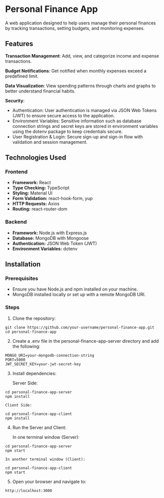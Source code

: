 # Personal Finance App
A web application designed to help users manage their personal finances by tracking transactions, setting budgets, and monitoring expenses.


## **Features**

**Transaction Management**: Add, view, and categorize income and expense transactions.

**Budget Notifications**: Get notified when monthly expenses exceed a predefined limit.

**Data Visualization**: View spending patterns through charts and graphs to better understand financial habits.

**Security**: 
  - Authentication: User authentication is managed via JSON Web Tokens (JWT) to ensure secure access to the application.
  - Environment Variables: Sensitive information such as database connection strings and secret keys are stored in environment variables using the dotenv package to keep credentials secure.
  - User Registration & Login: Secure sign-up and sign-in flow with validation and session management.


## **Technologies Used**

### **Frontend**
- **Framework:** React
- **Type Checking:** TypeScript
- **Styling:** Material UI
- **Form Validation:** react-hook-form, yup
- **HTTP Requests:** Axios
- **Routing:** react-router-dom

### **Backend**
- **Framework:** Node.js with Express.js
- **Database:** MongoDB with Mongoose
- **Authentication:** JSON Web Token (JWT)
- **Environment Variables:** dotenv

## Installation
### Prerequisites
 - Ensure you have Node.js and npm installed on your machine.
 - MongoDB installed locally or set up with a remote MongoDB URI.

### Steps
1. Clone the repository:
  ```
  git clone https://github.com/your-username/personal-finance-app.git
  cd personal-finance-app
  ```

2. Create a .env file in the personal-finance-app-server directory and add the following:
  ```
  MONGO_URI=your-mongodb-connection-string
  PORT=5000
  JWT_SECRET_KEY=your-jwt-secret-key
  ```

3. Install dependencies:

    Server Side:
```
cd personal-finance-app-server
npm install
```

    Client Side:

```
cd personal-finance-app-client
npm install
```

4. Run the Server and Client:

    In one terminal window (Server):
```
cd personal-finance-app-server
npm start
```
    
    In another terminal window (Client):

```
cd personal-finance-app-client
npm start
```
5. Open your browser and navigate to:
```
http://localhost:3000
```
